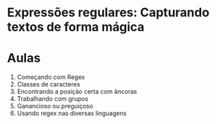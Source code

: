 # Expressões regulares: Capturando textos de forma mágica

# Aulas
1. Começando com Regex
2. Classes de caracteres
3. Encontrando a posição certa com âncoras
4. Trabalhando com grupos
5. Ganancioso ou preguiçoso
6. Usando regex nas diversas linguagens
